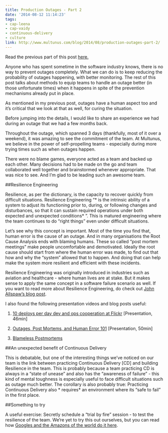 ```yaml
---
title: Production Outages - Part 2
date: '2014-08-12 11:14:23'
tags:
- cap-leena
- cap-vaidy
- continuous-delivery
- culture
link: http://www.multunus.com/blog/2014/08/production-outages-part-2/
---
```


Read the previous part of this post [here.](http://www.multunus.com/blog/2014/07/production-outages-part1/)

Anyone who has spent sometime in the software industry knows, there is no way to prevent outages completely. What we can do is to keep reducing the probability of outages happening, with better monitoring. The rest of this post talks about methods to equip teams to handle an outage better (in those unfortunate times) when it happens in spite of the prevention mechanisms already put in place.

As mentioned in my previous post, outages have a human aspect too and it’s critical that we look at that as well, for curing the situation.

Before jumping into the details, I would like to share an experience we had during an outage that we had a few months back.

Throughout the outage, which spanned 3 days (thankfully, most of it over a weekend), it was amazing to see the commitment of the team. At Multunus, we believe in the power of self-propelling teams - especially during more trying times such as when outages happen.

There were no blame games, everyone acted as a team and backed up each other. Many decisions had to be made on the go and team collaborated well together and brainstormed whenever appropriate. That was nice to see. And I’m glad to be leading such an awesome team.

##Resilience Engineering


Resilience, as per the dictionary, is the capacity to recover quickly from difficult situations. Resilience Engineering “* is the intrinsic ability of a system to adjust its functioning prior to, during, or following changes and disturbances, so that it can sustain required operations under both expected and unexpected conditions* ”[](http://www.amazon.com/Resilience-Engineering-Practice-Ashgate-Studies/dp/1409410358). This is matured engineering where the team continues to do “right things” even under difficult situations.

Let’s see why this concept is important. Most of the time you find that, human error is the cause of an outage. And in many organisations the Root Cause Analysis ends with blaming humans. These so called “post mortem meetings” make people uncomfortable and demotivated. Ideally the root cause should start from where the human error was made, to find out that how and why the “system” allowed that to happen. And doing that can help make the system more resilient and efficient with these incidents.

Resilience Engineering was originally introduced in industries such as aviation and healthcare - where human lives are at stake. But it makes sense to apply the same concept in a software failure scenario as well. If you want to read more about Resilience Engineering, do check out 
[John Allspaw’s blog post](http://www.kitchensoap.com/2012/06/18/resilience-engineering-part-ii-lenses/).

I also found the following presentation videos and blog posts useful:


1. [10 deploys per day dev and ops cooperation at Flickr](https://www.youtube.com/watch?v=LdOe18KhtT4) [Presentation, 46min]

    
2. [Outages, Post Mortems, and Human Error 101](https://www.youtube.com/watch?v=tZ2wj2pxO6Q) [Presentation, 50min]

    
3. [Blameless Postmortems](http://codeascraft.com/2012/05/22/blameless-postmortems/)


##An unexpected benefit of Continuous Delivery


This is debatable, but one of the interesting things we’ve noticed on our team is the link between practicing Continuous Delivery [CD] and building Resilience in the team. This is probably because a team practicing CD is always in a “state of unease” and also has the “awareness of failure” - this kind of mental toughness is especially useful to face difficult situations such as outage much better. The corollary is also probably true: Practicing Continuous Delivery also * requires*  an environment where its “safe to fail” in the first place.


##Something to try


A useful exercise: Secretly schedule a “trial by fire” session - to test the resilience of the team. We’re yet to try this out ourselves, but you can read how 
[Googles and the Amazons of the world do it here](http://queue.acm.org/detail.cfm?id=2371297).
